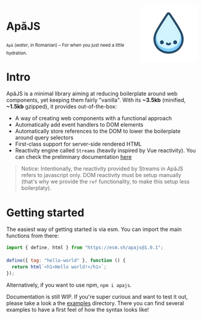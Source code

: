 <picture>
    <img src="./docs/img/apa-thumbnail.png" alt="Cute water drop with eyes and smile" width="150" align="right" />
</picture>

<h1>ApăJS</h1>

<sub> `Apă` (_water_, in Romanian) &ndash; For when you just need a little hydration.</sub>

# Intro

ApăJS is a minimal library aiming at reducing boilerplate around web components, yet keeping them fairly "vanilla". With its **~3.5kb** (minified, **~1.5kb** gzipped), it provides out-of-the-box:

- A way of creating web components with a functional approach
- Automatically add event handlers to DOM elements
- Automatically store references to the DOM to lower the boilerplate around query selectors
- First-class support for server-side rendered HTML
- Reactivity engine called `Streams` (heavily inspired by Vue reactivity). You can check the preliminary documentation [here](./src/streams/README.md)

> Notice: Intentionally, the reactivity provided by Streams in ApăJS refers to javascript only. DOM reactivity must be setup manually (that's why we provide the `ref` functionality, to make this setup less boilerplaty).

# Getting started

The easiest way of getting started is via esm. You can import the main functions from there:

```javascript
import { define, html } from "https://esm.sh/apajs@1.0.1";

define({ tag: "hello-world" }, function () {
  return html`<h1>Hello world!</h1>`;
});
```

Alternatively, if you want to use npm, `npm i apajs`.

Documentation is still WIP. If you're super curious and want to test it out, please take a look a the [examples](/examples) directory. There you can find several examples to have a first feel of how the syntax looks like!
